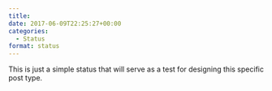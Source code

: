 ```yaml
---
title: 
date: 2017-06-09T22:25:27+00:00
categories: 
  - Status
format: status
---
```

This is just a simple status that will serve as a test for designing this specific post type.
<!--more-->